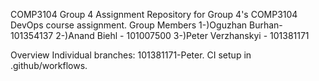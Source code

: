COMP3104 Group 4 Assignment
Repository for Group 4's COMP3104 DevOps course assignment.
Group Members
1-)Oguzhan Burhan- 101354137
2-)Anand Biehl - 101007500
3-)Peter Verzhanskyi - 101381171


Overview
Individual branches: 101381171-Peter.
CI setup in .github/workflows.


